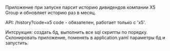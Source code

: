 Приложение при запуске парсит историю дивидендов компании X5 Group и обновляет историю раз в месяц.

API: /history?code=x5 code - обязателен, работает только с 'x5'.

Интсрукция: создать бд, выполнить все sql скрипты по порядку. Склонировать приложение, поменять в application.yaml параметры бд и запустить.
